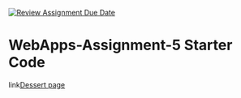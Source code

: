 [![Review Assignment Due Date](https://classroom.github.com/assets/deadline-readme-button-22041afd0340ce965d47ae6ef1cefeee28c7c493a6346c4f15d667ab976d596c.svg)](https://classroom.github.com/a/Fgj5xuSQ)
# WebApps-Assignment-5 Starter Code
link[Dessert page](https://44-563-webapps-f24.github.io/44563-webapps-f24-assignment5-pages-0-lalit/desserts.html)
